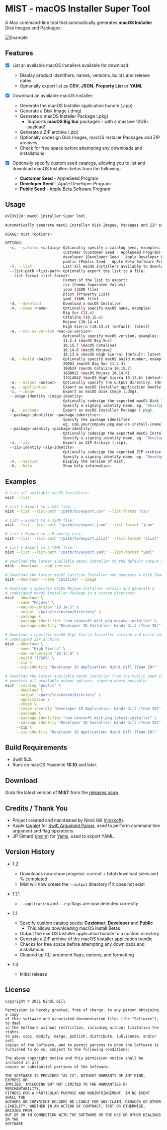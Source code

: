 # MIST - macOS Installer Super Tool

A Mac command-line tool that automatically generates **macOS Installer** Disk Images and Packages:

![Example](Readme%20Resources/Example.png)

## Features

*   [x] List all available macOS Installers available for download:
    *   Display product identifiers, names, versions, builds and release dates
    *   Optionally export list as **CSV**, **JSON**, **Property List** or **YAML**

*   [x] Download an available macOS Installer:
    *   Generate the macOS Installer application bundle (.app)
    *   Generate a Disk Image (.dmg)
    *   Generate a macOS Installer Package (.pkg)
        *   Supports **macOS Big Sur** packages - with a massive 12GB+ payload!
    *   Generate a ZIP archive (.zip)
    *   Optionally codesign Disk Images, macOS Installer Packages and ZIP archives
    *   Check for free space before attempting any downloads and installations

*   [x] Optionally specify custom seed catalogs, allowing you to list and download macOS Installers betas from the following:
    *   **Customer Seed** - AppleSeed Program
    *   **Developer Seed** - Apple Developer Program
    *   **Public Seed** - Apple Beta Software Program

## Usage

```bash
OVERVIEW: macOS Installer Super Tool.

Automatically generate macOS Installer Disk Images, Packages and ZIP archives.

USAGE: mist <options>

OPTIONS:
  -c, --catalog <catalog> Optionally specify a catalog seed, examples:
                          customer (Customer Seed - AppleSeed Program)
                          developer (Developer Seed - Apple Developer Program)
                          public (Public Seed - Apple Beta Software Program) (default: standard)
  -l, --list              List all macOS Installers available to download.
  --list-path <list-path> Optionally export the list to a file.
  --list-format <list-format>
                          Format of the list to export:
                          csv (Comma Separated Values)
                          json (JSON file)
                          plist (Property List)
                          yaml (YAML file)
  -d, --download          Download a macOS Installer.
  -n, --name <name>       Optionally specify macOS name, examples:
                          Big Sur (11.x)
                          Catalina (10.15.x)
                          Mojave (10.14.x)
                          High Sierra (10.13.x) (default: latest)
  -m, --mac-os-version <mac-os-version>
                          Optionally specify macOS version, examples:
                          11.2.3 (macOS Big Sur)
                          10.15.7 (macOS Catalina)
                          10.14.6 (macOS Mojave)
                          10.13.6 (macOS High Sierra) (default: latest)
  -b, --build <build>     Optionally specify macOS build number, examples:
                          20D91 (macOS Big Sur 11.2.3)
                          19H524 (macOS Catalina 10.15.7)
                          18G8022 (macOS Mojave 10.14.6)
                          17G14042 (macOS High Sierra 10.13.6) (default: latest)
  -o, --output <output>   Optionally specify the output directory. (default: /Users/Shared/macOS Installers)
  -a, --application       Export as macOS Installer application bundle (.app).
  -i, --image             Export as macOS Disk Image (.dmg).
  --image-identity <image-identity>
                          Optionally codesign the exported macOS Disk Image (.dmg).
                          Specify a signing identity name, eg. "Developer ID Application: Nindi Gill (Team ID)".
  -p, --package           Export as macOS Installer Package (.pkg).
  --package-identifier <package-identifier>
                          Specify the package identifier.
                          eg. com.yourcompany.pkg.mac-os-install-{name}
  --package-identity <package-identity>
                          Optionally codesign the exported macOS Installer Packages (.pkg).
                          Specify a signing identity name, eg. "Developer ID Installer: Nindi Gill (Team ID)".
  -z, --zip               Export as ZIP Archive (.zip).
  --zip-identity <zip-identity>
                          Optionally codesign the exported ZIP archive (.zip).
                          Specify a signing identity name, eg. "Developer ID Application: Nindi Gill (Team ID)".
  -v, --version           Display the version of mist.
  -h, --help              Show help information.
```

## Examples

```bash
# List all available macOS Installers:
mist --list

# List + Export to a CSV file:
mist --list --list-path "/path/to/export.csv" --list-format "csv"

# List + Export to a JSON file:
mist --list --list-path "/path/to/export.json" --list-format "json"

# List + Export to a Property List:
mist --list --list-path "/path/to/export.plist" --list-format "plist"

# List + Export to a YAML file:
mist --list --list-path "/path/to/export.yaml" --list-format "yaml"

# Download the latest available macOS Installer to the default output directory:
mist --download --application

# Download the latest macOS Catalina Installer and generate a Disk Image:
mist --download --name "Catalina" --image

# Download a specific macOS Mojave Installer version and generate a
# codesigned macOS Installer Package in a custom directory:
mist --download \
     --name "Mojave" \
     --mac-os-version "10.14.5" \
     --output "/path/to/custom/directory" \
     --package \
     --package-identifier "com.ninxsoft.mist.pkg.mojave-installer" \
     --package-identity "Developer ID Installer: Nindi Gill (Team ID)"

# Download a specific macOS High Sierra Installer version and build and generate a
# codesigned ZIP archive:
mist --download \
     --name "High Sierra" \
     --mac-os-version "10.13.6" \
     --build "17G66" \
     --zip \
     --zip-identity "Developer ID Application: Nindi Gill (Team ID)"

# Download the latest available macOS Installer from the Public Seed catalogs and
# generate all available output options, signing where possible:
mist --catalog "public" \
     --download \
     --output "/path/to/custom/directory" \
     --application \
     --image \
     --image-identity "Developer ID Application: Nindi Gill (Team ID)" \
     --package \
     --package-identifier "com.ninxsoft.mist.pkg.latest-installer" \
     --package-identity "Developer ID Installer: Nindi Gill (Team ID)"
     --zip \
     --zip-identity "Developer ID Application: Nindi Gill (Team ID)"
```

## Build Requirements

*   Swift **5.3**.
*   Runs on macOS Yosemite **10.10** and later.

## Download

Grab the latest version of **MIST** from the [releases page](https://github.com/ninxsoft/MIST/releases).

## Credits / Thank You

*   Project created and maintained by Nindi Gill ([ninxsoft](https://github.com/ninxsoft)).
*   Apple ([apple](https://github.com/apple)) for [Swift Argument Parser](https://github.com/apple/swift-argument-parser), used to perform command line argument and flag operations.
*   JP Simard ([jpsim](https://github.com/jpsim)) for [Yams](https://github.com/jpsim/Yams), used to export YAML.

## Version History

*   1.2
    *   Downloads now show progress: current + total download sizes and % completed
    *   Mist will now create the `--output` directory if it does not exist

*   1.1.1
    *   `--application` and `--zip` flags are now detected correctly

*   1.1
    *   Specify custom catalog seeds: **Customer**, **Developer** and **Public**
        *   This allows downloading macOS Install Betas
    *   Output the macOS Installer application bundle to a custom directory
    *   Generate a ZIP archive of the macOS Installer application bundle
    *   Checks for free space before attempting any downloads and installations
    *   Cleaned up CLI argument flags, options, and formatting

*   1.0
    *   Initial release

## License

    Copyright © 2021 Nindi Gill

    Permission is hereby granted, free of charge, to any person obtaining a copy
    of this software and associated documentation files (the "Software"), to deal
    in the Software without restriction, including without limitation the rights
    to use, copy, modify, merge, publish, distribute, sublicense, and/or sell
    copies of the Software, and to permit persons to whom the Software is
    furnished to do so, subject to the following conditions:

    The above copyright notice and this permission notice shall be included in all
    copies or substantial portions of the Software.

    THE SOFTWARE IS PROVIDED "AS IS", WITHOUT WARRANTY OF ANY KIND, EXPRESS OR
    IMPLIED, INCLUDING BUT NOT LIMITED TO THE WARRANTIES OF MERCHANTABILITY,
    FITNESS FOR A PARTICULAR PURPOSE AND NONINFRINGEMENT. IN NO EVENT SHALL THE
    AUTHORS OR COPYRIGHT HOLDERS BE LIABLE FOR ANY CLAIM, DAMAGES OR OTHER
    LIABILITY, WHETHER IN AN ACTION OF CONTRACT, TORT OR OTHERWISE, ARISING FROM,
    OUT OF OR IN CONNECTION WITH THE SOFTWARE OR THE USE OR OTHER DEALINGS IN THE
    SOFTWARE.
